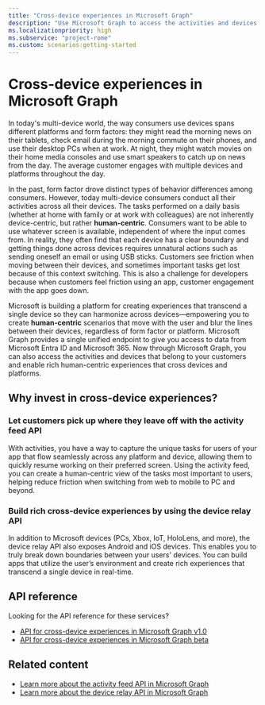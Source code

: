 ```yaml
---
title: "Cross-device experiences in Microsoft Graph"
description: "Use Microsoft Graph to access the activities and devices that belong to your customers and enable rich human-centric experiences that cross devices and platforms."
ms.localizationpriority: high
ms.subservice: "project-rome"
ms.custom: scenarios:getting-started
---
```


# Cross-device experiences in Microsoft Graph

In today's multi-device world, the way consumers use devices spans different platforms and form factors: they might read the morning news on their tablets, check email during the morning commute on their phones, and use their desktop PCs when at work. At night, they might watch movies on their home media consoles and use smart speakers to catch up on news from the day. The average customer engages with multiple devices and platforms throughout the day.

In the past, form factor drove distinct types of behavior differences among consumers. However, today multi-device consumers conduct all their activities across all their devices. The tasks performed on a daily basis (whether at home with family or at work with colleagues) are not inherently device-centric, but rather **human-centric**. Consumers want to be able to use whatever screen is available, independent of where the input comes from. In reality, they often find that each device has a clear boundary and getting things done across devices requires unnatural actions such as sending oneself an email or using USB sticks. Customers see friction when moving between their devices, and sometimes important tasks get lost because of this context switching. This is also a challenge for developers because when customers feel friction using an app, customer engagement with the app goes down.

Microsoft is building a platform for creating experiences that transcend a single device so they can harmonize across devices&mdash;empowering you to create **human-centric** scenarios that move with the user and blur the lines between their devices, regardless of form factor or platform. Microsoft Graph provides a single unified endpoint to give you access to data from Microsoft Entra ID and Microsoft 365. Now through Microsoft Graph, you can also access the activities and devices that belong to your customers and enable rich human-centric experiences that cross devices and platforms.

## Why invest in cross-device experiences?

### Let customers pick up where they leave off with the activity feed API

With activities, you have a way to capture the unique tasks for users of your app that flow seamlessly across any platform and device, allowing them to quickly resume working on their preferred screen. Using the activity feed, you can create a human-centric view of the tasks most important to users, helping reduce friction when switching from web to mobile to PC and beyond.

### Build rich cross-device experiences by using the device relay API

In addition to Microsoft devices (PCs, Xbox, IoT, HoloLens, and more), the device relay API also exposes Android and iOS devices. This enables you to truly break down boundaries between your users' devices. You can build apps that utilize the user’s environment and create rich experiences that transcend a single device in real-time.

## API reference

Looking for the API reference for these services?

- [API for cross-device experiences in Microsoft Graph v1.0](/graph/api/resources/project-rome-overview?view=graph-rest-1.0&preserve-view=true)
- [API for cross-device experiences in Microsoft Graph beta](/graph/api/resources/project-rome-overview?view=graph-rest-beta&preserve-view=true)

## Related content

- [Learn more about the activity feed API in Microsoft Graph](activity-feed-concept-overview.md)
- [Learn more about the device relay API in Microsoft Graph](device-relay-concept-overview.md)
